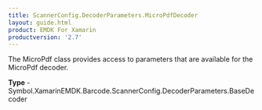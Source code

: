 ```yaml
---
title: ScannerConfig.DecoderParameters.MicroPdfDecoder
layout: guide.html 
product: EMDK For Xamarin 
productversion: '2.7' 
---
```

The MicroPdf class provides access to parameters that are available for the MicroPdf decoder.

**Type** - Symbol.XamarinEMDK.Barcode.ScannerConfig.DecoderParameters.BaseDecoder



